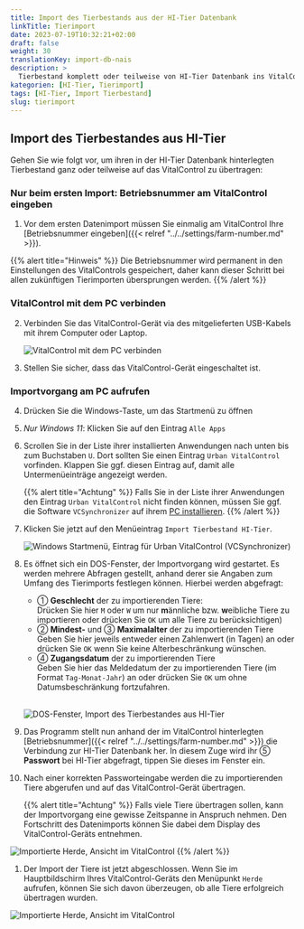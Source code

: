 ```yaml
---
title: Import des Tierbestands aus der HI-Tier Datenbank
linkTitle: Tierimport
date: 2023-07-19T10:32:21+02:00
draft: false
weight: 30
translationKey: import-db-nais
description: >
  Tierbestand komplett oder teilweise von HI-Tier Datenbank ins VitalControl importieren
kategorien: [HI-Tier, Tierimport]
tags: [HI-Tier, Import Tierbestand]
slug: tierimport
---
```

## Import des Tierbestandes aus HI-Tier

Gehen Sie wie folgt vor, um ihren in der HI-Tier Datenbank hinterlegten Tierbestand ganz oder teilweise auf das VitalControl zu übertragen:

### Nur beim ersten Import: Betriebsnummer am VitalControl eingeben 

1. Vor dem ersten Datenimport müssen Sie einmalig am VitalControl Ihre [Betriebsnummer eingeben]({{< relref "../../settings/farm-number.md" >}}).

  {{% alert title="Hinweis" %}}
Die Betriebsnummer wird permanent in den Einstellungen des VitalControls gespeichert, daher kann dieser Schritt bei allen zukünftigen Tierimporten übersprungen werden.
  {{% /alert %}}

### VitalControl mit dem PC verbinden

2. Verbinden Sie das VitalControl-Gerät via des mitgelieferten USB-Kabels mit ihrem Computer oder Laptop.

   ![VitalControl mit dem PC verbinden](/images/synchronisation/connect-to-pc.svg "VitalControl mit PC koppeln")

1. Stellen Sie sicher, dass das VitalControl-Gerät eingeschaltet ist.

### Importvorgang am PC aufrufen

4. Drücken Sie die Windows-Taste, um das Startmenü zu öffnen

1. *Nur Windows 11*: Klicken Sie auf den Eintrag `Alle Apps`

1. Scrollen Sie in der Liste ihrer installierten Anwendungen nach unten bis zum Buchstaben `U`. Dort sollten Sie einen Eintrag `Urban VitalControl` vorfinden. Klappen Sie ggf. diesen Eintrag auf, damit alle Untermenüeinträge angezeigt werden.

    {{% alert title="Achtung" %}}
Falls Sie in der Liste ihrer Anwendungen den Eintrag `Urban VitalControl` nicht finden können, müssen Sie ggf. die Software `VCSynchronizer` auf ihrem [PC installieren](../installation/).
    {{% /alert %}}

1. Klicken Sie jetzt auf den Menüeintrag `Import Tierbestand HI-Tier`.

   ![Windows Startmenü, Eintrag für Urban VitalControl (VCSynchronizer)](../images/tierimport/import-tierbestand.png "Windows Startmenü, VitalControl")
   
1. Es öffnet sich ein DOS-Fenster, der Importvorgang wird gestartet. Es werden mehrere Abfragen gestellt, anhand derer sie Angaben zum Umfang des Tierimports festlegen können. Hierbei werden abgefragt:

   - ➀ **Geschlecht** der zu importierenden Tiere:  
     Drücken Sie hier `M` oder `W` um nur **m**ännliche bzw. **w**eibliche Tiere zu importieren oder drücken Sie `OK` um alle Tiere zu berücksichtigen)
   - ➁ **Mindest-** und ➂ **Maximalalter** der zu importierenden Tiere  
     Geben Sie hier jeweils entweder einen Zahlenwert (in Tagen) an oder drücken Sie `OK` wenn Sie keine Alterbeschränkung wünschen.  
   - ➃ **Zugangsdatum** der zu importierenden Tiere  
     Geben Sie hier das Meldedatum der zu importierenden Tiere (im Format `Tag-Monat-Jahr`) an oder drücken Sie `OK` um ohne Datumsbeschränkung fortzufahren.  
     <br>

   ![DOS-Fenster, Import des Tierbestandes aus HI-Tier](../images/tierimport/ablauf-import.png "DOS-Fenster, Import Tierbestand")

1. Das Programm stellt nun anhand der im VitalControl hinterlegten [Betriebsnummer]({{< relref "../../settings/farm-number.md" >}}) die Verbindung zur HI-Tier Datenbank her. In diesem Zuge wird ihr ➄ **Passwort** bei HI-Tier abgefragt, tippen Sie dieses im Fenster ein.

1. Nach einer korrekten Passworteingabe werden die zu importierenden Tiere abgerufen und auf das VitalControl-Gerät übertragen.

    {{% alert title="Achtung" %}}
Falls viele Tiere übertragen sollen, kann der Importvorgang eine gewisse Zeitspanne in Anspruch nehmen. Den Fortschritt des Datenimports können Sie dabei dem Display des VitalControl-Geräts entnehmen.

![Importierte Herde, Ansicht im VitalControl](../images/tierimport/datenuebertragung.png "Importierte Tiere")
    {{% /alert %}}

1. Der Import der Tiere ist jetzt abgeschlossen. Wenn Sie im Hauptbildschirm Ihres VitalControl-Geräts den Menüpunkt `Herde` aufrufen, können Sie sich davon überzeugen, ob alle Tiere erfolgreich übertragen wurden.

  ![Importierte Herde, Ansicht im VitalControl](../images/tierimport/herde.png "Importierte Tiere")



